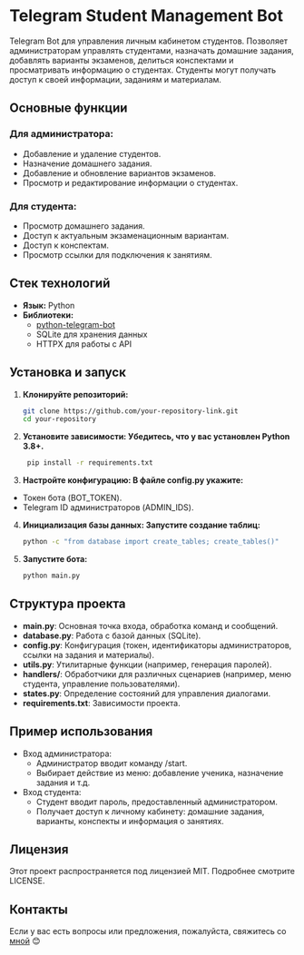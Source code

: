 # Telegram Student Management Bot

Telegram Bot для управления личным кабинетом студентов. Позволяет администраторам управлять студентами, назначать домашние задания, добавлять варианты экзаменов, делиться конспектами и просматривать информацию о студентах. Студенты могут получать доступ к своей информации, заданиям и материалам.

## Основные функции

### Для администратора:
- Добавление и удаление студентов.
- Назначение домашнего задания.
- Добавление и обновление вариантов экзаменов.
- Просмотр и редактирование информации о студентах.

### Для студента:
- Просмотр домашнего задания.
- Доступ к актуальным экзаменационным вариантам.
- Доступ к конспектам.
- Просмотр ссылки для подключения к занятиям.

## Стек технологий
- **Язык:** Python
- **Библиотеки:**
  - [python-telegram-bot](https://python-telegram-bot.org/)
  - SQLite для хранения данных
  - HTTPX для работы с API

## Установка и запуск

1. **Клонируйте репозиторий:**
   ```bash
   git clone https://github.com/your-repository-link.git
   cd your-repository

2. **Установите зависимости: Убедитесь, что у вас установлен Python 3.8+.**
   ```bash
    pip install -r requirements.txt

3. **Настройте конфигурацию: В файле config.py укажите:**
- Токен бота (BOT_TOKEN).
- Telegram ID администраторов (ADMIN_IDS).

4. **Инициализация базы данных: Запустите создание таблиц:**
   ```bash
   python -c "from database import create_tables; create_tables()"

5. **Запустите бота:**
    ```bash
    python main.py

## Структура проекта
- **main.py**: Основная точка входа, обработка команд и сообщений.
- **database.py**: Работа с базой данных (SQLite).
- **config.py**: Конфигурация (токен, идентификаторы администраторов, ссылки на задания и материалы).
- **utils.py**: Утилитарные функции (например, генерация паролей).
- **handlers/**: Обработчики для различных сценариев (например, меню студента, управление пользователями).
- **states.py**: Определение состояний для управления диалогами.
- **requirements.txt**: Зависимости проекта.

## Пример использования
- Вход администратора:
  - Администратор вводит команду /start.
  - Выбирает действие из меню: добавление ученика, назначение задания и т.д.
- Вход студента:
  - Студент вводит пароль, предоставленный администратором.
  - Получает доступ к личному кабинету: домашние задания, варианты, конспекты и информация о занятиях.

## Лицензия
Этот проект распространяется под лицензией MIT. Подробнее смотрите LICENSE.

## Контакты
Если у вас есть вопросы или предложения, пожалуйста, свяжитесь со [мной](https://t.me/ChashkaDurashka) 😊
